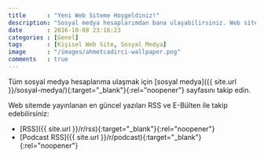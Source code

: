 ```yaml
---
title      : "Yeni Web Siteme Hoşgeldiniz!"
description: "Sosyal medya hesaplarımdan bana ulaşabilirsiniz. Web sitemde yayınlanan en güncel yazıları RSS ve E-Bülten ile takip edebilirsiniz."
date       : 2016-10-08 23:16:23
categories : [Genel]
tags       : [Kişisel Web Site, Sosyal Medya]
image      : "/images/ahmetcadirci-wallpaper.png"
comments   : true
---
```


Tüm sosyal medya hesaplarıma ulaşmak için [sosyal medya]({{ site.url }}/sosyal-medya/){:target="_blank"}{:rel="noopener"} sayfasını takip edin.

Web sitemde yayınlanan en güncel yazıları RSS ve E-Bülten ile takip edebilirsiniz:
- [RSS]({{ site.url }}/r/rss){:target="_blank"}{:rel="noopener"}
- [Podcast RSS]({{ site.url }}/r/podcast){:target="_blank"}{:rel="noopener"}

